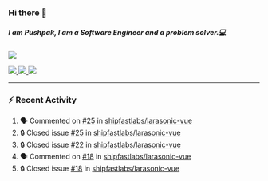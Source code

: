 ### Hi there 👋

##### I am Pushpak, I am a Software Engineer and a problem solver.💻

<a href='https://twitter.com/pushpak1300'><a href="https://pushpak1300.me/" target="_blank">
  <img src="https://img.shields.io/badge/website-%23E34F26.svg?&style=for-the-badge" />
</a> 
 
 <a href="https://twitter.com/pushpak1300" target="_blank">
  <img src="https://img.shields.io/badge/twitter-%231DA1F2.svg?&style=for-the-badge&logo=twitter&logoColor=white" />
</a> 

<a href="https://www.linkedin.com/in/pushpak-c-286b17b1/" target="_blank">
  <img src="https://img.shields.io/badge/linkedin-%230077B5.svg?&style=for-the-badge&logo=linkedin&logoColor=white" />
</a> 

<a href="https://dev.to/pushpak1300/" target="_blank">
  <img src="http://img.shields.io/badge/dev.to-gray?style=for-the-badge&logo=dev.to&?logoColor=white?logoWidth=100?label=" />
</a> 


</p>

---

### ⚡ Recent Activity

<!--START_SECTION:activity-->
1. 🗣 Commented on [#25](https://github.com/shipfastlabs/larasonic-vue/issues/25#issuecomment-2994227805) in [shipfastlabs/larasonic-vue](https://github.com/shipfastlabs/larasonic-vue)
2. 🔒 Closed issue [#25](https://github.com/shipfastlabs/larasonic-vue/issues/25) in [shipfastlabs/larasonic-vue](https://github.com/shipfastlabs/larasonic-vue)
3. 🔒 Closed issue [#22](https://github.com/shipfastlabs/larasonic-vue/issues/22) in [shipfastlabs/larasonic-vue](https://github.com/shipfastlabs/larasonic-vue)
4. 🗣 Commented on [#18](https://github.com/shipfastlabs/larasonic-vue/issues/18#issuecomment-2994226529) in [shipfastlabs/larasonic-vue](https://github.com/shipfastlabs/larasonic-vue)
5. 🔒 Closed issue [#18](https://github.com/shipfastlabs/larasonic-vue/issues/18) in [shipfastlabs/larasonic-vue](https://github.com/shipfastlabs/larasonic-vue)
<!--END_SECTION:activity-->
